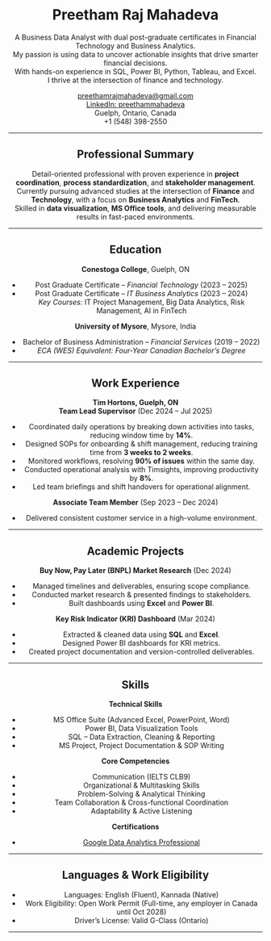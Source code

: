 
<div align="center">
  
# Preetham Raj Mahadeva

A Business Data Analyst with dual post-graduate certificates in Financial Technology and Business Analytics.   
My passion is using data to uncover actionable insights that drive smarter financial decisions.  
With hands-on experience in SQL, Power BI, Python, Tableau, and Excel.  
I thrive at the intersection of finance and technology.



[preethamrajmahadeva@gmail.com](mailto:preethamrajmahadeva@gmail.com)  
[LinkedIn: preethammahadeva](https://www.linkedin.com/in/preethammahadeva)  
Guelph, Ontario, Canada  
+1 (548) 398-2550  

---

## Professional Summary  
Detail-oriented professional with proven experience in **project coordination**, **process standardization**, and **stakeholder management**.    
Currently pursuing advanced studies at the intersection of **Finance** and **Technology**, with a focus on **Business Analytics** and **FinTech**.  
Skilled in **data visualization**, **MS Office tools**, and delivering measurable results in fast-paced environments.

---

## Education  

**Conestoga College**, Guelph, ON  
- Post Graduate Certificate – *Financial Technology* (2023 – 2025)  
- Post Graduate Certificate – *IT Business Analytics* (2023 – 2024)  
  *Key Courses:* IT Project Management, Big Data Analytics, Risk Management, AI in FinTech  

**University of Mysore**, Mysore, India  
- Bachelor of Business Administration – *Financial Services* (2019 – 2022)  
- *ECA (WES) Equivalent: Four-Year Canadian Bachelor’s Degree*  

---

## Work Experience  

**Tim Hortons, Guelph, ON**  
**Team Lead Supervisor** (Dec 2024 – Jul 2025)  
- Coordinated daily operations by breaking down activities into tasks, reducing window time by **14%**.  
- Designed SOPs for onboarding & shift management, reducing training time from **3 weeks to 2 weeks**.  
- Monitored workflows, resolving **90% of issues** within the same day.  
- Conducted operational analysis with Timsights, improving productivity by **8%**.  
- Led team briefings and shift handovers for operational alignment.  

**Associate Team Member** (Sep 2023 – Dec 2024)  
- Delivered consistent customer service in a high-volume environment.  

---

## Academic Projects  

**Buy Now, Pay Later (BNPL) Market Research** (Dec 2024)  
- Managed timelines and deliverables, ensuring scope compliance.  
- Conducted market research & presented findings to stakeholders.  
- Built dashboards using **Excel** and **Power BI**.  

**Key Risk Indicator (KRI) Dashboard** (Mar 2024)  
- Extracted & cleaned data using **SQL** and **Excel**.  
- Designed Power BI dashboards for KRI metrics.  
- Created project documentation and version-controlled deliverables.  

---

## Skills  

**Technical Skills**  
- MS Office Suite (Advanced Excel, PowerPoint, Word)  
- Power BI, Data Visualization Tools  
- SQL – Data Extraction, Cleaning & Reporting  
- MS Project, Project Documentation & SOP Writing  

**Core Competencies**  
- Communication (IELTS CLB9)  
- Organizational & Multitasking Skills  
- Problem-Solving & Analytical Thinking  
- Team Collaboration & Cross-functional Coordination  
- Adaptability & Active Listening  

**Certifications**  
- [Google Data Analytics Professional](https://coursera.org/verify/professional-cert/AWC5H53FLHJV)  

---

## Languages & Work Eligibility  

- Languages: English (Fluent), Kannada (Native)  
- Work Eligibility: Open Work Permit (Full-time, any employer in Canada until Oct 2028)  
- Driver’s License: Valid G-Class (Ontario)  

---
</div>


</div></div>
